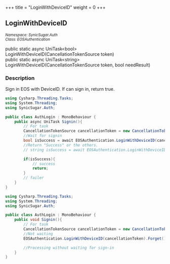 +++
title = "LoginWithDeviceID"
weight = 0
+++

## LoginWithDeviceID
<small>*Namespace: SynicSugar.Auth* <br>
*Class: EOSAuthentication* </small>

public static async UniTask&lt;bool&gt; LoginWithDeviceID(CancellationTokenSource token)<br>
public static async UniTask&lt;string&gt; LoginWithDeviceID(CancellationTokenSource token, bool needResult)


### Description
Sign in EOS with DeviceID. If can sign in, return true.

```cs
using Cysharp.Threading.Tasks;
using System.Threading;
using SynicSugar.Auth;

public class AuthLogin : MonoBehaviour {
    public async UniTask Signin(){
        // For task
        CancellationTokenSource cancellationToken = new CancellationTokenSource();
        //Wait for signin
        bool isSuccess = await EOSAuthentication.LoginWithDeviceID(cancellationToken);
        //Return "Success" or the others.
        // string isSuccess = await EOSAuthentication.LoginWithDeviceID(cancellationToken, true);

        if(isSuccess){
            // success
            return;
        }
        // failer
    }
}
```

```cs
using Cysharp.Threading.Tasks;
using System.Threading;
using SynicSugar.Auth;

public class AuthLogin : MonoBehaviour {
    public void Signin(){
        // For task
        CancellationTokenSource cancellationToken = new CancellationTokenSource();
        //Not waiting
        EOSAuthentication.LoginWithDeviceID(cancellationToken).Forget();

        //Processing without waiting for sign-in
    }
}
```